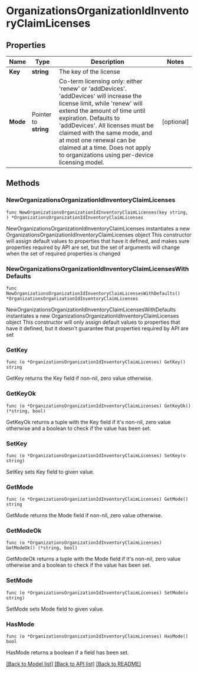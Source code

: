 # OrganizationsOrganizationIdInventoryClaimLicenses

## Properties

Name | Type | Description | Notes
------------ | ------------- | ------------- | -------------
**Key** | **string** | The key of the license | 
**Mode** | Pointer to **string** | Co-term licensing only: either &#39;renew&#39; or &#39;addDevices&#39;. &#39;addDevices&#39; will increase the license limit, while &#39;renew&#39; will extend the amount of time until expiration. Defaults to &#39;addDevices&#39;. All licenses must be claimed with the same mode, and at most one renewal can be claimed at a time. Does not apply to organizations using per-device licensing model. | [optional] 

## Methods

### NewOrganizationsOrganizationIdInventoryClaimLicenses

`func NewOrganizationsOrganizationIdInventoryClaimLicenses(key string, ) *OrganizationsOrganizationIdInventoryClaimLicenses`

NewOrganizationsOrganizationIdInventoryClaimLicenses instantiates a new OrganizationsOrganizationIdInventoryClaimLicenses object
This constructor will assign default values to properties that have it defined,
and makes sure properties required by API are set, but the set of arguments
will change when the set of required properties is changed

### NewOrganizationsOrganizationIdInventoryClaimLicensesWithDefaults

`func NewOrganizationsOrganizationIdInventoryClaimLicensesWithDefaults() *OrganizationsOrganizationIdInventoryClaimLicenses`

NewOrganizationsOrganizationIdInventoryClaimLicensesWithDefaults instantiates a new OrganizationsOrganizationIdInventoryClaimLicenses object
This constructor will only assign default values to properties that have it defined,
but it doesn't guarantee that properties required by API are set

### GetKey

`func (o *OrganizationsOrganizationIdInventoryClaimLicenses) GetKey() string`

GetKey returns the Key field if non-nil, zero value otherwise.

### GetKeyOk

`func (o *OrganizationsOrganizationIdInventoryClaimLicenses) GetKeyOk() (*string, bool)`

GetKeyOk returns a tuple with the Key field if it's non-nil, zero value otherwise
and a boolean to check if the value has been set.

### SetKey

`func (o *OrganizationsOrganizationIdInventoryClaimLicenses) SetKey(v string)`

SetKey sets Key field to given value.


### GetMode

`func (o *OrganizationsOrganizationIdInventoryClaimLicenses) GetMode() string`

GetMode returns the Mode field if non-nil, zero value otherwise.

### GetModeOk

`func (o *OrganizationsOrganizationIdInventoryClaimLicenses) GetModeOk() (*string, bool)`

GetModeOk returns a tuple with the Mode field if it's non-nil, zero value otherwise
and a boolean to check if the value has been set.

### SetMode

`func (o *OrganizationsOrganizationIdInventoryClaimLicenses) SetMode(v string)`

SetMode sets Mode field to given value.

### HasMode

`func (o *OrganizationsOrganizationIdInventoryClaimLicenses) HasMode() bool`

HasMode returns a boolean if a field has been set.


[[Back to Model list]](../README.md#documentation-for-models) [[Back to API list]](../README.md#documentation-for-api-endpoints) [[Back to README]](../README.md)


